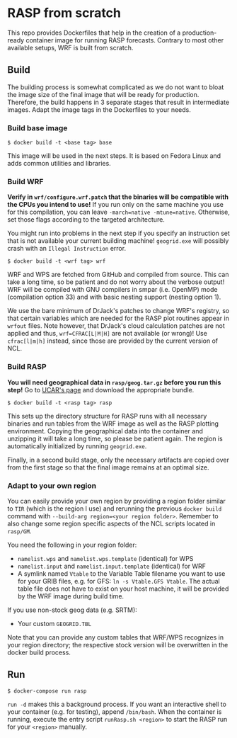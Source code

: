 # RASP from scratch

This repo provides Dockerfiles that help in the creation of a production-ready container image for running RASP forecasts.
Contrary to most other available setups, WRF is built from scratch.

## Build

The building process is somewhat complicated as we do not want to bloat the image size of the final image that will be ready for production.
Therefore, the build happens in 3 separate stages that result in intermediate images.
Adapt the image tags in the Dockerfiles to your needs.

### Build base image

```shell
$ docker build -t <base tag> base
```

This image will be used in the next steps.
It is based on Fedora Linux and adds common utilities and libraries.

### Build WRF

**Verify in `wrf/configure.wrf.patch` that the binaries will be compatible with the CPUs you intend to use!**
If you run only on the same machine you use for this compilation, you can leave `-march=native -mtune=native`.
Otherwise, set those flags according to the targeted architecture.

You might run into problems in the next step if you specify an instruction set that is not available your current building machine!
`geogrid.exe` will possibly crash with an `Illegal Instruction` error.

```shell
$ docker build -t <wrf tag> wrf
```

WRF and WPS are fetched from GitHub and compiled from source.
This can take a long time, so be patient and do not worry about the verbose output!
WRF will be compiled with GNU compilers in smpar (i.e. OpenMP) mode (compilation option 33) and with basic nesting support (nesting option 1).

We use the bare minimum of DrJack's patches to change WRF's registry, so that certain variables which are needed for the RASP plot routines appear in `wrfout` files.
Note however, that DrJack's cloud calculation patches are not applied and thus, `wrf=CFRAC[L|M|H]` are not available (or wrong)!
Use `cfrac[l|m|h]` instead, since those are provided by the current version of NCL.

### Build RASP

**You will need geographical data in `rasp/geog.tar.gz` before you run this step!**
Go to [UCAR's page](https://www2.mmm.ucar.edu/wrf/users/download/get_sources_wps_geog.html) and download the appropriate bundle.

```shell
$ docker build -t <rasp tag> rasp
```

This sets up the directory structure for RASP runs with all necessary binaries and run tables from the WRF image as well as the RASP plotting environment.
Copying the geographical data into the container and unzipping it will take a long time, so please be patient again.
The region is automatically initialized by running `geogrid.exe`.

Finally, in a second build stage, only the necessary artifacts are copied over from the first stage so that the final image remains at an optimal size.

### Adapt to your own region

You can easily provide your own region by providing a region folder similar to `TIR` (which is the region I use) and rerunning the previous `docker build` command with `--build-arg region=<your region folder>`.
Remember to also change some region specific aspects of the NCL scripts located in `rasp/GM`.

You need the following in your region folder:
 - `namelist.wps` and `namelist.wps.template` (identical) for WPS
 - `namelist.input` and `namelist.input.template` (identical) for WRF
 - A symlink named `Vtable` to the Variable Table filename you want to use for your GRIB files, e.g. for GFS: `ln -s Vtable.GFS Vtable`. The actual table file does not have to exist on your host machine, it will be provided by the WRF image during build time.

If you use non-stock geog data (e.g. SRTM):
 - Your custom `GEOGRID.TBL`

Note that you can provide any custom tables that WRF/WPS recognizes in your region directory; the respective stock version will be overwritten in the docker build process.

## Run 

```shell
$ docker-compose run rasp
```

`run -d` makes this a background process.
If you want an interactive shell to your container (e.g. for testing), append `/bin/bash`.
When the container is running, execute the entry script `runRasp.sh <region>` to start the RASP run for your `<region>` manually.
